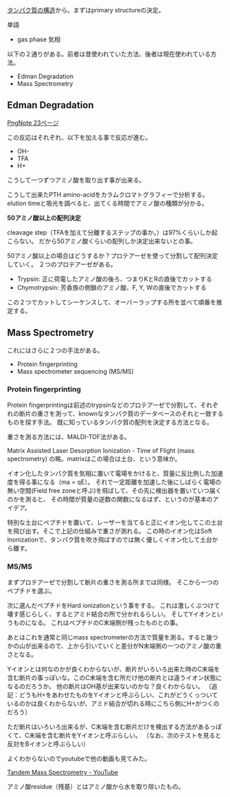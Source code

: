 [タンパク質の構造](タンパク質の構造.md)から。まずはprimary structureの決定。

単語
- gas phase 気相

以下の２通りがある。前者は昔使われていた方法、後者は現在使われている方法。

- Edman Degradation
- Mass Spectrometry

## Edman Degradation

[PngNote 23ページ](https://karino2.github.io/ImageGallery/Biochemistry705x.html#lg=1&slide=22)

この反応はそれぞれ、以下を加える事で反応が進む。

- OH-
- TFA
- H+

こうして一つずつアミノ酸を取り出す事が出来る。

こうして出来たPTH amino-acidをカラムクロマトグラフィーで分析する。elution timeと吸光を調べると、出てくる時間でアミノ酸の種類が分かる。

**50アミノ酸以上の配列決定**

cleavage step（TFAを加えて分離するステップの事か。）は97%くらいしか起こらない。
だから50アミノ酸くらいの配列しか決定出来ないとの事。

50アミノ酸以上の場合はどうするか？プロテアーゼを使って分割して配列決定していく。
２つのプロテアーゼがある。

- Trypsin: 正に荷電したアミノ酸の後ろ、つまりKとRの直後でカットする
- Chymotrypsin: 芳香族の側鎖のアミノ酸、F, Y, Wの直後でカットする

この２つでカットしてシーケンスして、オーバーラップする所を並べて順番を推定する。

## Mass Spectrometry

これにはさらに２つの手法がある。

- Protein fingerprinting
- Mass spectrometer sequencing (MS/MS)

### Protein fingerprinting

Protein fingerprintingは前述のtrypsinなどのプロテアーゼで分割して、それぞれの断片の重さを測って、knownなタンパク質のデータベースのそれと一致するものを探す手法。
既に知っているタンパク質の配列を決定する方法となる。

重さを測る方法には、MALDI-TOF法がある。

Matrix Assisted Laser Desorption Ionization - Time of Flight (mass spectrometry) の略。matrixはこの場合は土台、という意味か。

イオン化したタンパク質を気相に置いて電場をかけると、質量に反比例した加速度を得る事になる（ma = qE）。
それで一定距離を加速した後にしばらく電場の無い空間(Field free zoneと呼ぶ)を飛ばして、その先に検出器を置いていつ届くのかを測ると、
その時間が質量の逆数の関数になるはず、というのが基本のアイデア。

特別な土台にペプチドを置いて、レーザーを当てると正にイオン化してこの土台を飛び出す。そこで上記の仕組みで重さが測れる。
この時のイオン化はSoft Inonizationで、タンパク質を吹き飛ばすのでは無く優しくイオン化して土台から離す。

### MS/MS

まずプロテアーゼで分割して断片の重さを測る所までは同様。
そこから一つのペプチドを選ぶ。

次に選んだペプチドをHard ionizationという事をする。
これは激しくぶつけて壊す感じらしく、するとアミド結合の所で分かれるらしい。
そしてYイオンというものになる。
これはペプチドのC末端側が残ったものとの事。

あとはこれを通常と同じmass spectrometerの方法で質量を測る。すると幾つかの山が出来るので、上から引いていくと差分がN末端側の一つのアミノ酸の重さとなる。

Yイオンとは何なのかが良くわからないが、断片がいろいろ出来た時のC末端を含む断片の事っぽいな。このC末端を含む所だけ他の断片とは違うイオン状態になるのだろうか。
他の断片はOH基が出来ないのかな？良くわからない。
（追記：どうもH+をあわせたものをYイオンと呼ぶらしい、これがどうくっついているのかは良くわからないが、アミド結合が切れる時にこちら側にH+がつくのだろう）

ただ断片はいろいろ出来るが、C末端を含む断片だけを検出する方法があるっぽくて、C末端を含む断片をYイオンと呼ぶらしい。
（なお、次のテストを見ると反対をBイオンと呼ぶらしい）

よくわからないのでyoutubeで他の動画も見てみた。

[Tandem Mass Spectrometry - YouTube](https://www.youtube.com/watch?v=_OKvs6McGAE)

アミノ酸residue（残基）とはアミノ酸から水を取り除いたもの。

